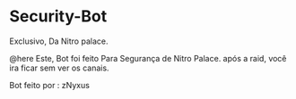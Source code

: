 # Security-Bot
Exclusivo, Da Nitro palace.

@here Este, Bot foi feito Para
Segurança de Nitro Palace.
após a raid, você ira ficar sem ver os canais.

Bot feito por : zNyxus
